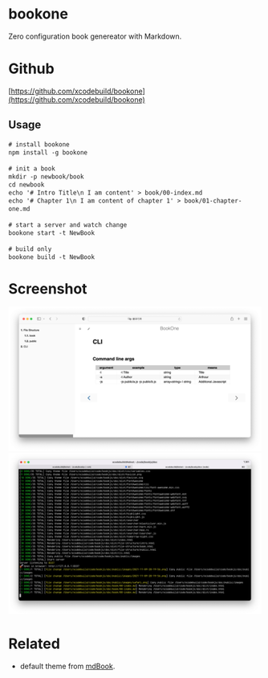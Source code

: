 # bookone

Zero configuration book genereator with Markdown.
# Github

[https://github.com/xcodebuild/bookone](https://github.com/xcodebuild/bookone)

## Usage
```
# install bookone
npm install -g bookone

# init a book
mkdir -p newbook/book
cd newbook
echo '# Intro Title\n I am content' > book/00-index.md
echo '# Chapter 1\n I am content of chapter 1' > book/01-chapter-one.md

# start a server and watch change
bookone start -t NewBook

# build only
bookone build -t NewBook
```

# Screenshot
![](../public/images/safari.png)
![](../public/images/terminal.png)

# Related
- default theme from [mdBook](https://github.com/rust-lang/mdBook).

